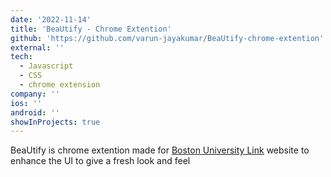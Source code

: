```yaml
---
date: '2022-11-14'
title: 'BeaUtify - Chrome Extention'
github: 'https://github.com/varun-jayakumar/BeaUtify-chrome-extention'
external: ''
tech:
  - Javascript
  - CSS
  - chrome extension
company: ''
ios: ''
android: ''
showInProjects: true
---
```


BeaUtify is chrome extention made for [Boston University Link](https://www.bu.edu/link/bin/uiscgi_studentlink.pl/1671198638?ModuleName=menu.pl&NewMenu=Academics) website to enhance the UI to give a fresh look and feel

